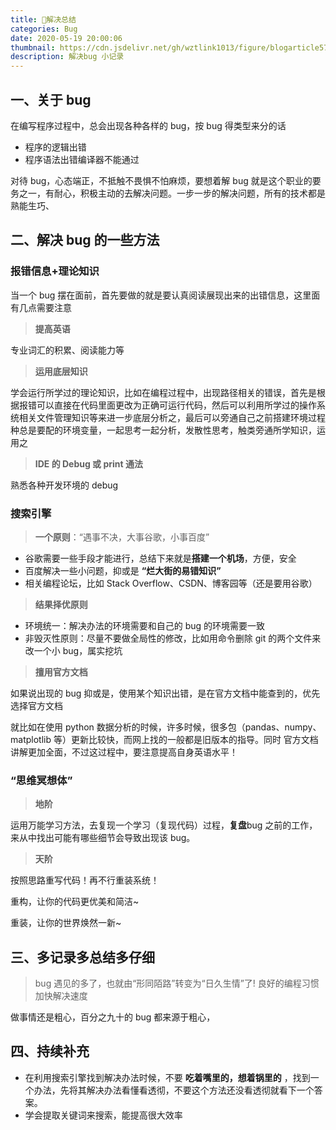 ```yaml
---
title: 🐞解决总结
categories: Bug
date: 2020-05-19 20:00:06
thumbnail: https://cdn.jsdelivr.net/gh/wztlink1013/figure/blogarticle57/20200522223340.png
description: 解决bug 小记录
---
```


## 一、关于 bug

在编写程序过程中，总会出现各种各样的 bug，按 bug 得类型来分的话

- 程序的逻辑出错
- 程序语法出错编译器不能通过

对待 bug，心态端正，不抵触不畏惧不怕麻烦，要想着解 bug 就是这个职业的要务之一，有耐心，积极主动的去解决问题。一步一步的解决问题，所有的技术都是熟能生巧、

## 二、解决 bug 的一些方法

### 报错信息+理论知识

当一个 bug 摆在面前，首先要做的就是要认真阅读展现出来的出错信息，这里面有几点需要注意

> **提高英语**

专业词汇的积累、阅读能力等

> **运用底层知识**

学会运行所学过的理论知识，比如在编程过程中，出现路径相关的错误，首先是根据报错可以直接在代码里面更改为正确可运行代码，然后可以利用所学过的操作系统相关文件管理知识等来进一步底层分析之，最后可以旁通自己之前搭建环境过程种总是要配的环境变量，一起思考一起分析，发散性思考，触类旁通所学知识，运用之

> **IDE 的 Debug 或 print 通法**

熟悉各种开发环境的 debug

### 搜索引擎

> **一个原则**：“遇事不决，大事谷歌，小事百度”

- 谷歌需要一些手段才能进行，总结下来就是**搭建一个机场**，方便，安全
- 百度解决一些小问题，抑或是 **“烂大街的易错知识”**
- 相关编程论坛，比如 Stack Overflow、CSDN、博客园等（还是要用谷歌）

> **结果择优原则**

- 环境统一：解决办法的环境需要和自己的 bug 的环境需要一致
- 非毁灭性原则：尽量不要做全局性的修改，比如用命令删除 git 的两个文件来改一个小 bug，属实挖坑

> **擅用官方文档**

如果说出现的 bug 抑或是，使用某个知识出错，是在官方文档中能查到的，优先选择官方文档

就比如在使用 python 数据分析的时候，许多时候，很多包（pandas、numpy、matplotlib 等）更新比较快，而网上找的一般都是旧版本的指导。同时
官方文档讲解更加全面，不过这过程中，要注意提高自身英语水平！

### “思维冥想体”

> **地阶**

运用万能学习方法，去复现一个学习（复现代码）过程，**复盘**bug 之前的工作，来从中找出可能有哪些细节会导致出现该 bug。

> **天阶**

按照思路重写代码！再不行重装系统！

重构，让你的代码更优美和简洁~

重装，让你的世界焕然一新~

## 三、多记录多总结多仔细

> bug 遇见的多了，也就由“形同陌路”转变为“日久生情”了!
> 良好的编程习惯加快解决速度

做事情还是粗心，百分之九十的 bug 都来源于粗心，

## 四、持续补充

- 在利用搜索引擎找到解决办法时候，不要 **吃着嘴里的，想着锅里的** ，找到一个办法，先将其解决办法看懂看透彻，不要这个方法还没看透彻就看下一个答案。
- 学会提取关键词来搜索，能提高很大效率
